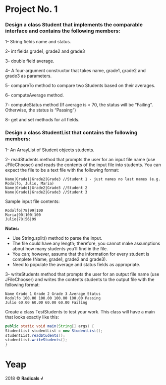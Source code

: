 # Project No. 1

### Design a class Student that implements the comparable interface and contains the following members:

1- String fields name and status.

2- int fields grade1, grade2 and grade3

3- double field average.

4- A four-argument constructor that takes name, grade1, grade2 and grade3 as parameters.

5- compareTo method to compare two Students based on their averages.

6- computeAverage method.

7- computeStatus method (If average is &lt; 70, the status will be “Failing”. Otherwise, the status is
“Passing”)

8- get and set methods for all fields.

### Design a class StudentList that contains the following members:

1- An ArrayList of Student objects students.

2- readStudents method that prompts the user for an input file name (use JFileChooser) and reads
the contents of the input file into students. You can expect the file to be a text file with the
following format:

```
Name|Grade1|Grade2|Grade3 //Student 1 - just names no last names (e.g. Rodolfo, Julio, Maria)
Name|Grade1|Grade2|Grade3 //Student 2
Name|Grade1|Grade2|Grade3 //Student 3
```

Sample input file contents:

```
Rodolfo|78|99|100
Maria|90|100|100
Julio|78|56|99
```

**Notes:** 

- Use String.split() method to parse the input.
- The file could have any length; therefore, you cannot make assumptions about how many
students you’ll find in the file.
- You can; however, assume that the information for every student is complete (Name,
grade1, grade2 and grade3).
- Need to populate the average and status fields as appropriate.

3- writeStudents method that prompts the user for an output file name (use JFileChooser) and writes
the contents students to the output file with the following format:

```
Name Grade 1 Grade 2 Grade 3 Average Status
Rodolfo 100.00 100.00 100.00 100.00 Passing
Julio 60.00 60.00 60.00 60.00 Failing
```
Create a class TestStudents to test your work. This class will have a main that looks exactly like this:

```java
public static void main(String[] args) {
StudentList studentList = new StudentList();
studentList.readStudents();
studentList.writeStudents();
}
```

# Yeap

2018 © **Radicals √**
